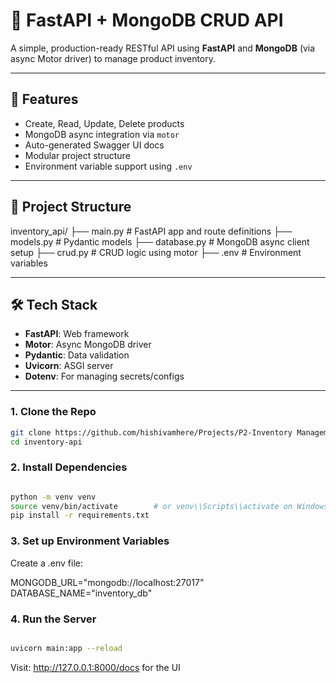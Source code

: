 # 🧰 FastAPI + MongoDB CRUD API

A simple, production-ready RESTful API using **FastAPI** and **MongoDB** (via async Motor driver) to manage product inventory.

---

## 🚀 Features

- Create, Read, Update, Delete products
- MongoDB async integration via `motor`
- Auto-generated Swagger UI docs
- Modular project structure
- Environment variable support using `.env`

---

## 📁 Project Structure

inventory_api/ 
├── main.py # FastAPI app and route definitions 
├── models.py # Pydantic models 
├── database.py # MongoDB async client setup 
├── crud.py # CRUD logic using motor 
├── .env # Environment variables


---

## 🛠️ Tech Stack

- **FastAPI**: Web framework
- **Motor**: Async MongoDB driver
- **Pydantic**: Data validation
- **Uvicorn**: ASGI server
- **Dotenv**: For managing secrets/configs

---

### 1. Clone the Repo

```bash
git clone https://github.com/hishivamhere/Projects/P2-Inventory Management System/inventory-api.git
cd inventory-api
```

### 2. Install Dependencies

```bash

python -m venv venv
source venv/bin/activate        # or venv\\Scripts\\activate on Windows
pip install -r requirements.txt

```

### 3. Set up Environment Variables
Create a .env file:

MONGODB_URL="mongodb://localhost:27017"
DATABASE_NAME="inventory_db"

### 4. Run the Server

``` bash

uvicorn main:app --reload

```

Visit: http://127.0.0.1:8000/docs for the UI



